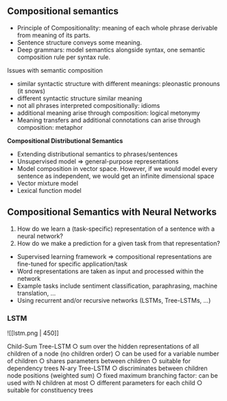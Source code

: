 ## Compositional semantics

- Principle of Compositionality: meaning of each whole phrase derivable from meaning of its parts.
- Sentence structure conveys some meaning.
- Deep grammars: model semantics alongside syntax, one semantic composition rule per syntax rule.

Issues with semantic composition
- similar syntactic structure with different meanings: pleonastic pronouns (it snows)
- different syntactic structure similar meaning
- not all phrases interpreted compositionally: idioms
- additional meaning arise through composition: logical metonymy
- Meaning transfers and additional connotations can arise through composition: metaphor

**Compositional Distributional Semantics**
- Extending distributional semantics to phrases/sentences
- Unsupervised model $\Rightarrow$ general-purpose representations
- Model composition in vector space. However, if we would model every sentence as independent, we would get an infinite dimensional space
- Vector mixture model
- Lexical function model

## Compositional Semantics with Neural Networks

1. How do we learn a (task-specific) representation of a sentence with a neural network?
2. How do we make a prediction for a given task from that representation?

- Supervised learning framework $\Rightarrow$ compositional representations are fine-tuned for specific application/task
- Word representations are taken as input and processed within the network
- Example tasks include sentiment classification, paraphrasing, machine translation, ...
- Using recurrent and/or recursive networks (LSTMs, Tree-LSTMs, ...)

### LSTM

![[lstm.png | 450]]

Child-Sum Tree-LSTM
○ sum over the hidden representations of all children of a node (no children order)
○ can be used for a variable number of children
○ shares parameters between children
○ suitable for dependency trees
N-ary Tree-LSTM
○ discriminates between children node positions (weighted sum)
○ fixed maximum branching factor: can be used with N children at most
○ different parameters for each child
○ suitable for constituency trees